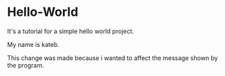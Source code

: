 # Hello-World
It's a tutorial for a simple hello world project.

My name is kateb.

This change was made because i wanted to affect the message shown by the program.
